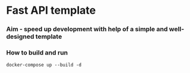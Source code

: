 # Fast API template

### Aim - speed ​​up development with help of a simple and well-designed template


### How to build and run
```
docker-compose up --build -d
```